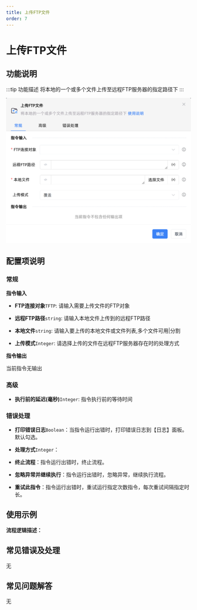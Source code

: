 ```yaml
---
title: 上传FTP文件
order: 7
---
```


# 上传FTP文件

## 功能说明

:::tip 功能描述
将本地的一个或多个文件上传至远程FTP服务器的指定路径下
:::

![上传FTP文件](../../../assets/上传FTP文件_command.png)

## 配置项说明

### 常规

**指令输入**

- **FTP连接对象**`TFTP`: 请输入需要上传文件的FTP对象

- **远程FTP路径**`string`: 请输入本地文件上传到的远程FTP路径

- **本地文件**`string`: 请输入要上传的本地文件或文件列表,多个文件可用|分割

- **上传模式**`Integer`: 请选择上传的文件在远程FTP服务器存在时的处理方式


**指令输出**

当前指令无输出

### 高级

- **执行前的延迟(毫秒)**`Integer`: 指令执行前的等待时间

### 错误处理

- **打印错误日志**`Boolean`：当指令运行出错时，打印错误日志到【日志】面板。默认勾选。

- **处理方式**`Integer`：

 - **终止流程**：指令运行出错时，终止流程。

 - **忽略异常并继续执行**：指令运行出错时，忽略异常，继续执行流程。

 - **重试此指令**：指令运行出错时，重试运行指定次数指令，每次重试间隔指定时长。

## 使用示例

**流程逻辑描述：** 

## 常见错误及处理

无

## 常见问题解答

无

